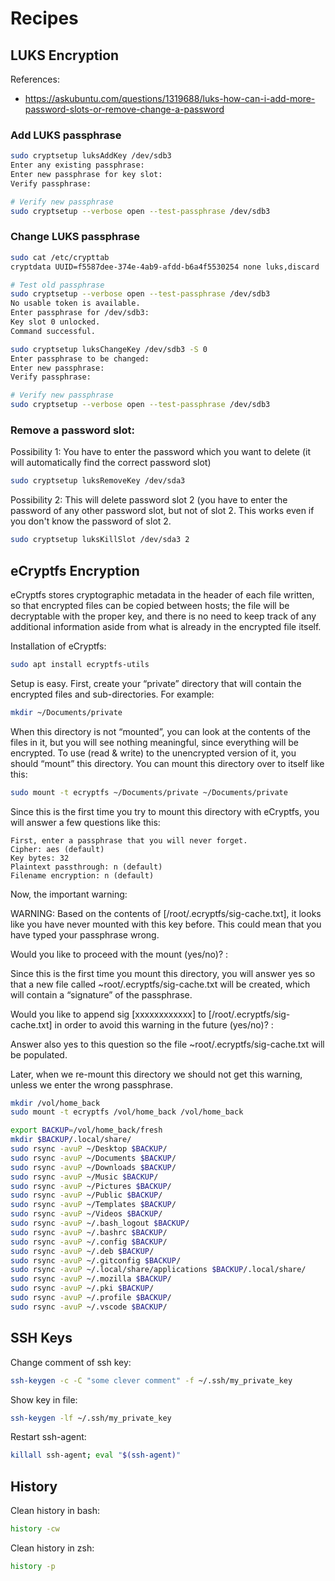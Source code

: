# Recipes

## LUKS Encryption

References:

- https://askubuntu.com/questions/1319688/luks-how-can-i-add-more-password-slots-or-remove-change-a-password

### Add LUKS passphrase

```sh
sudo cryptsetup luksAddKey /dev/sdb3
Enter any existing passphrase:
Enter new passphrase for key slot:
Verify passphrase:

# Verify new passphrase
sudo cryptsetup --verbose open --test-passphrase /dev/sdb3
```

### Change LUKS passphrase

```sh
sudo cat /etc/crypttab
cryptdata UUID=f5587dee-374e-4ab9-afdd-b6a4f5530254 none luks,discard

# Test old passphrase
sudo cryptsetup --verbose open --test-passphrase /dev/sdb3
No usable token is available.
Enter passphrase for /dev/sdb3: 
Key slot 0 unlocked.
Command successful.

sudo cryptsetup luksChangeKey /dev/sdb3 -S 0
Enter passphrase to be changed:
Enter new passphrase:
Verify passphrase:

# Verify new passphrase
sudo cryptsetup --verbose open --test-passphrase /dev/sdb3
```

### Remove a password slot:

Possibility 1: You have to enter the password which you want to delete (it will automatically find the correct password slot)

```sh
sudo cryptsetup luksRemoveKey /dev/sda3
```

Possibility 2: This will delete password slot 2 (you have to enter the password of any other password slot, but not of slot 2. This works even if you don't know the password of slot 2.

```sh
sudo cryptsetup luksKillSlot /dev/sda3 2
```

## eCryptfs Encryption

eCryptfs stores cryptographic metadata in the header of each file written, so that encrypted files can be copied between hosts; the file will be decryptable with the proper key, and there is no need to keep track of any additional information aside from what is already in the encrypted file itself.

Installation of eCryptfs:

```sh
sudo apt install ecryptfs-utils
```

Setup is easy. First, create your “private” directory that will contain the encrypted files and sub-directories. For example:

```sh
mkdir ~/Documents/private
```

When this directory is not “mounted”, you can look at the contents of the files in it, but you will see nothing meaningful, since everything will be encrypted. To use (read & write) to the unencrypted version of it, you should “mount” this directory. You can mount this directory over to itself like this:

```sh
sudo mount -t ecryptfs ~/Documents/private ~/Documents/private
```

Since this is the first time you try to mount this directory with eCryptfs, you will answer a few questions like this:

    First, enter a passphrase that you will never forget.
    Cipher: aes (default)
    Key bytes: 32
    Plaintext passthrough: n (default)
    Filename encryption: n (default)

Now, the important warning:

WARNING: Based on the contents of [/root/.ecryptfs/sig-cache.txt],
it looks like you have never mounted with this key 
before. This could mean that you have typed your 
passphrase wrong.

Would you like to proceed with the mount (yes/no)? :

Since this is the first time you mount this directory, you will answer yes so that a new file called ~root/.ecryptfs/sig-cache.txt will be created, which will contain a “signature” of the passphrase.

Would you like to append sig [xxxxxxxxxxxx] to
[/root/.ecryptfs/sig-cache.txt] 
in order to avoid this warning in the future (yes/no)? : 

Answer also yes to this question so the file ~root/.ecryptfs/sig-cache.txt will be populated.

Later, when we re-mount this directory we should not get this warning, unless we enter the wrong passphrase.

```sh
mkdir /vol/home_back
sudo mount -t ecryptfs /vol/home_back /vol/home_back

export BACKUP=/vol/home_back/fresh
mkdir $BACKUP/.local/share/
sudo rsync -avuP ~/Desktop $BACKUP/
sudo rsync -avuP ~/Documents $BACKUP/
sudo rsync -avuP ~/Downloads $BACKUP/
sudo rsync -avuP ~/Music $BACKUP/
sudo rsync -avuP ~/Pictures $BACKUP/
sudo rsync -avuP ~/Public $BACKUP/
sudo rsync -avuP ~/Templates $BACKUP/
sudo rsync -avuP ~/Videos $BACKUP/
sudo rsync -avuP ~/.bash_logout $BACKUP/
sudo rsync -avuP ~/.bashrc $BACKUP/
sudo rsync -avuP ~/.config $BACKUP/
sudo rsync -avuP ~/.deb $BACKUP/
sudo rsync -avuP ~/.gitconfig $BACKUP/
sudo rsync -avuP ~/.local/share/applications $BACKUP/.local/share/
sudo rsync -avuP ~/.mozilla $BACKUP/
sudo rsync -avuP ~/.pki $BACKUP/
sudo rsync -avuP ~/.profile $BACKUP/
sudo rsync -avuP ~/.vscode $BACKUP/
```

## SSH Keys

Change comment of ssh key:

```sh
ssh-keygen -c -C "some clever comment" -f ~/.ssh/my_private_key
```

Show key in file:

```sh
ssh-keygen -lf ~/.ssh/my_private_key
```

Restart ssh-agent:

```sh
killall ssh-agent; eval "$(ssh-agent)"
```

## History

Clean history in bash:

```sh
history -cw
```

Clean history in zsh:

```sh
history -p
```
